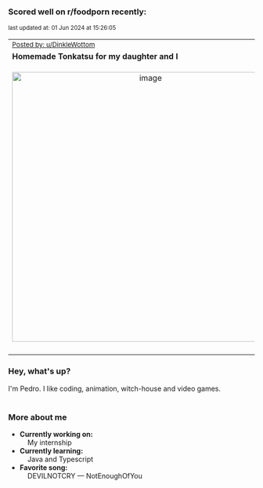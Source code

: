 ### Scored well on r/foodporn recently:

<p align="left"><sub>last updated at: 01 Jun 2024 at 15:26:05</sub></p>

|   |
| --- |
| <sub>[Posted by: u/DinkleWottom][source]</sub> |
| **Homemade Tonkatsu for my daughter and I** | 
|<p align="center"> <img alt="image" src="https://i.redd.it/9wzpjt3adk3d1.png" width="550" /> </p>|
|   |

### Hey, what's up?

I'm Pedro. I like coding, animation, witch-house and video games.<br><br>

### More about me
- **Currently working on:**  
&nbsp;&nbsp;&nbsp;&nbsp;My internship
- **Currently learning:**  
&nbsp;&nbsp;&nbsp;&nbsp;Java and Typescript
- **Favorite song:**  
&nbsp;&nbsp;&nbsp;&nbsp;DEVILNOTCRY — NotEnoughOfYou<br><br>

  



  
  
  
[linkedin]: https://linkedin.com/in/pedro-h-r-gomes-8a487b14a/
[gmail]: mailto:pilique11@gmail.com
[source]: https://reddit.com/r/FoodPorn/comments/1d43rxb/homemade_tonkatsu_for_my_daughter_and_i/
[redditAPI]: https://www.reddit.com/dev/api/